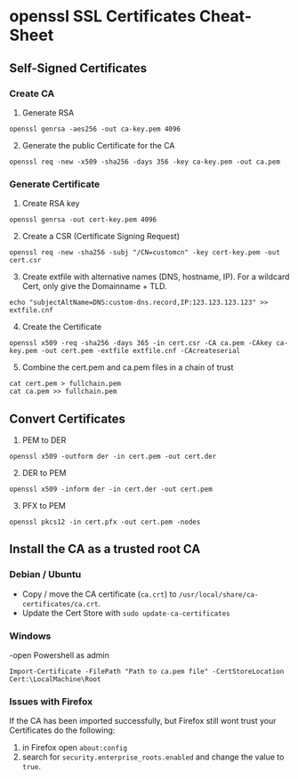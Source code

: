 # openssl SSL Certificates Cheat-Sheet

## Self-Signed Certificates

### Create CA

1. Generate RSA
```
openssl genrsa -aes256 -out ca-key.pem 4096
```
2. Generate the public Certificate for the CA
```
openssl req -new -x509 -sha256 -days 356 -key ca-key.pem -out ca.pem
```
### Generate Certificate
1. Create RSA key
```
openssl genrsa -out cert-key.pem 4096
```
2. Create a CSR (Certificate Signing Request)
```
openssl req -new -sha256 -subj "/CN=customcn" -key cert-key.pem -out cert.csr
```
3. Create extfile with alternative names (DNS, hostname, IP). For a wildcard Cert, only give the Domainname + TLD. 
```
echo "subjectAltName=DNS:custom-dns.record,IP:123.123.123.123" >> extfile.cnf
```
4. Create the Certificate
```
openssl x509 -req -sha256 -days 365 -in cert.csr -CA ca.pem -CAkey ca-key.pem -out cert.pem -extfile extfile.cnf -CAcreateserial
```
5. Combine the cert.pem and ca.pem files in a chain of trust
```
cat cert.pem > fullchain.pem
cat ca.pem >> fullchain.pem
```

## Convert Certificates

1. PEM to DER
```
openssl x509 -outform der -in cert.pem -out cert.der
```
2. DER to PEM
```
openssl x509 -inform der -in cert.der -out cert.pem
```
3. PFX to PEM
```
openssl pkcs12 -in cert.pfx -out cert.pem -nodes
```

## Install the CA as a trusted root CA
### Debian / Ubuntu
- Copy / move the CA certificate (`ca.crt`) to `/usr/local/share/ca-certificates/ca.crt`.
- Update the Cert Store with `sudo update-ca-certificates`

### Windows
-open Powershell as admin
```
Import-Certificate -FilePath "Path to ca.pem file" -CertStoreLocation Cert:\LocalMachine\Root
```

### Issues with Firefox
If the CA has been imported successfully, but Firefox still wont trust your Certificates do the following:
1. in Firefox open `about:config`
2. search for `security.enterprise_roots.enabled` and change the value to `true`.
